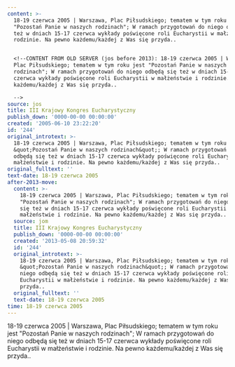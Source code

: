 ```yaml
---
content: >-
  18-19 czerwca 2005 | Warszawa, Plac Piłsudskiego; tematem w tym roku jest
  "Pozostań Panie w naszych rodzinach"; W ramach przygotowań do niego odbędą się
  też w dniach 15-17 czerwca wykłady poświęcone roli Eucharystii w małżeństwie i
  rodzinie. Na pewno każdemu/każdej z Was się przyda..


  <!--CONTENT FROM OLD SERVER (jos before 2013): 18-19 czerwca 2005 | Warszawa,
  Plac Piłsudskiego; tematem w tym roku jest "Pozostań Panie w naszych
  rodzinach"; W ramach przygotowań do niego odbędą się też w dniach 15-17
  czerwca wykłady poświęcone roli Eucharystii w małżeństwie i rodzinie. Na pewno
  każdemu/każdej z Was się przyda..

  -->
source: jos
title: III Krajowy Kongres Eucharystyczny
publish_down: '0000-00-00 00:00:00'
created: '2005-06-10 23:22:20'
id: '244'
original_introtext: >-
  18-19 czerwca 2005 | Warszawa, Plac Piłsudskiego; tematem w tym roku jest
  &quot;Pozostań Panie w naszych rodzinach&quot;; W ramach przygotowań do niego
  odbędą się też w dniach 15-17 czerwca wykłady poświęcone roli Eucharystii w
  małżeństwie i rodzinie. Na pewno każdemu/każdej z Was się przyda..
original_fulltext: ''
text-date: 18-19 czerwca 2005
after-2013-move:
  content: >-
    18-19 czerwca 2005 | Warszawa, Plac Piłsudskiego; tematem w tym roku jest
    "Pozostań Panie w naszych rodzinach"; W ramach przygotowań do niego odbędą
    się też w dniach 15-17 czerwca wykłady poświęcone roli Eucharystii w
    małżeństwie i rodzinie. Na pewno każdemu/każdej z Was się przyda..
  source: jom
  title: III Krajowy Kongres Eucharystyczny
  publish_down: '0000-00-00 00:00:00'
  created: '2013-05-08 20:59:32'
  id: '244'
  original_introtext: >-
    18-19 czerwca 2005 | Warszawa, Plac Piłsudskiego; tematem w tym roku jest
    &quot;Pozostań Panie w naszych rodzinach&quot;; W ramach przygotowań do
    niego odbędą się też w dniach 15-17 czerwca wykłady poświęcone roli
    Eucharystii w małżeństwie i rodzinie. Na pewno każdemu/każdej z Was się
    przyda..
  original_fulltext: ''
  text-date: 18-19 czerwca 2005
time: 18-19 czerwca 2005
---
```

18-19 czerwca 2005 | Warszawa, Plac Piłsudskiego; tematem w tym roku jest "Pozostań Panie w naszych rodzinach"; W ramach przygotowań do niego odbędą się też w dniach 15-17 czerwca wykłady poświęcone roli Eucharystii w małżeństwie i rodzinie. Na pewno każdemu/każdej z Was się przyda..

<!--CONTENT FROM OLD SERVER (jos before 2013): 18-19 czerwca 2005 | Warszawa, Plac Piłsudskiego; tematem w tym roku jest "Pozostań Panie w naszych rodzinach"; W ramach przygotowań do niego odbędą się też w dniach 15-17 czerwca wykłady poświęcone roli Eucharystii w małżeństwie i rodzinie. Na pewno każdemu/każdej z Was się przyda..
-->

<!--{{json:{"created_date":"2005-06-10 23:22:20","publish_down":"0000-00-00 00:00:00","id":"244"}}}-->
